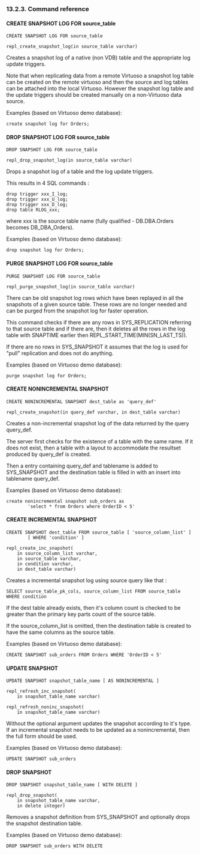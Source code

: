 <div>

<div>

<div>

<div>

### 13.2.3. Command reference

</div>

</div>

</div>

<div>

<div>

<div>

<div>

#### CREATE SNAPSHOT LOG FOR source_table

</div>

</div>

</div>

``` programlisting
CREATE SNAPSHOT LOG FOR source_table
```

``` programlisting
repl_create_snapshot_log(in source_table varchar)
```

Creates a snapshot log of a native (non VDB) table and the appropriate
log update triggers.

Note that when replicating data from a remote Virtuoso a snapshot log
table can be created on the remote virtuoso and then the source and log
tables can be attached into the local Virtuoso. However the snapshot log
table and the update triggers should be created manually on a
non-Virtuoso data source.

Examples (based on Virtuoso demo database):

``` programlisting
create snapshot log for Orders;
```

</div>

<div>

<div>

<div>

<div>

#### DROP SNAPSHOT LOG FOR source_table

</div>

</div>

</div>

``` programlisting
DROP SNAPSHOT LOG FOR source_table
```

``` programlisting
repl_drop_snapshot_log(in source_table varchar)
```

Drops a snapshot log of a table and the log update triggers.

This results in 4 SQL commands :

``` programlisting
drop trigger xxx_I_log;
drop trigger xxx_U_log;
drop trigger xxx_D_log;
drop table RLOG_xxx;
```

where xxx is the source table name (fully qualified - DB.DBA.Orders
becomes DB_DBA_Orders).

Examples (based on Virtuoso demo database):

``` programlisting
drop snapshot log for Orders;
```

</div>

<div>

<div>

<div>

<div>

#### PURGE SNAPSHOT LOG FOR source_table

</div>

</div>

</div>

``` programlisting
PURGE SNAPSHOT LOG FOR source_table
```

``` programlisting
repl_purge_snapshot_log(in source_table varchar)
```

There can be old snapshot log rows which have been replayed in all the
snapshots of a given source table. These rows are no longer needed and
can be purged from the snapshot log for faster operation.

This command checks if there are any rows in SYS_REPLICATION referring
to that source table and if there are, then it deletes all the rows in
the log table with SNAPTIME earlier then
REPL_START_TIME(MIN(SN_LAST_TS)).

If there are no rows in SYS_SNAPSHOT it assumes that the log is used for
"pull" replication and does not do anything.

Examples (based on Virtuoso demo database):

``` programlisting
purge snapshot log for Orders;
```

</div>

<div>

<div>

<div>

<div>

#### CREATE NONINCREMENTAL SNAPSHOT

</div>

</div>

</div>

``` programlisting
CREATE NONINCREMENTAL SNAPSHOT dest_table as 'query_def'
```

``` programlisting
repl_create_snapshot(in query_def varchar, in dest_table varchar)
```

Creates a non-incremental snapshot log of the data returned by the query
query_def.

The server first checks for the existence of a table with the same name.
If it does not exist, then a table with a layout to accommodate the
resultset produced by query_def is created.

Then a entry containing query_def and tablename is added to SYS_SNAPSHOT
and the destination table is filled in with an insert into tablename
query_def.

Examples (based on Virtuoso demo database):

``` programlisting
create nonincremental snapshot sub_orders as
        'select * from Orders where OrderID < 5'
```

</div>

<div>

<div>

<div>

<div>

#### CREATE INCREMENTAL SNAPSHOT

</div>

</div>

</div>

``` programlisting
CREATE SNAPSHOT dest_table FROM source_table [ 'source_column_list' ]
        [ WHERE 'condition' ]
```

``` programlisting
repl_create_inc_snapshot(
    in source_column_list varchar,
    in source_table varchar,
    in condition varchar,
    in dest_table varchar)
```

Creates a incremental snapshot log using source query like that :

``` programlisting
SELECT source_table_pk_cols, source_column_list FROM source_table WHERE condition
```

If the dest table already exists, then it's column count is checked to
be greater than the primary key parts count of the source table.

If the source_column_list is omitted, then the destination table is
created to have the same columns as the source table.

Examples (based on Virtuoso demo database):

``` programlisting
CREATE SNAPSHOT sub_orders FROM Orders WHERE 'OrderID < 5'
```

</div>

<div>

<div>

<div>

<div>

#### UPDATE SNAPSHOT

</div>

</div>

</div>

``` programlisting
UPDATE SNAPSHOT snapshot_table_name [ AS NONINCREMENTAL ]
```

``` programlisting
repl_refresh_inc_snapshot(
    in snapshot_table_name varchar)
```

``` programlisting
repl_refresh_noninc_snapshot(
    in snapshot_table_name varchar)
```

Without the optional argument updates the snapshot according to it's
type. If an incremental snapshot needs to be updated as a
nonincremental, then the full form should be used.

Examples (based on Virtuoso demo database):

``` programlisting
UPDATE SNAPSHOT sub_orders
```

</div>

<div>

<div>

<div>

<div>

#### DROP SNAPSHOT

</div>

</div>

</div>

``` programlisting
DROP SNAPSHOT snapshot_table_name [ WITH DELETE ]
```

``` programlisting
repl_drop_snapshot(
    in snapshot_table_name varchar,
    in delete integer)
```

Removes a snapshot definition from SYS_SNAPSHOT and optionally drops the
snapshot destination table.

Examples (based on Virtuoso demo database):

``` programlisting
DROP SNAPSHOT sub_orders WITH DELETE
```

</div>

</div>
